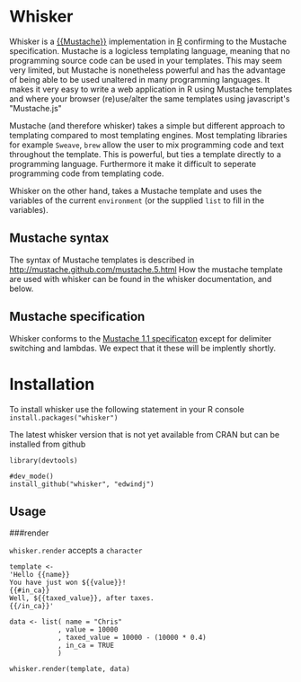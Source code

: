 Whisker
=======

Whisker is a [{{Mustache}}](http://mustache.github.com) implementation in [R](http://www.r-project.org/) confirming to the Mustache specification.
Mustache is a logicless templating language, meaning that no programming source
code can be used in your templates. This may seem very limited, but Mustache is 
nonetheless powerful and has the advantage of being able to be used unaltered in 
many programming 
languages. It makes it very easy to write a web application in R using Mustache templates
and where your browser (re)use/alter the same templates using javascript's "Mustache.js" 

Mustache (and therefore whisker) takes a simple but different approach to
templating compared to most templating engines. Most templating libraries 
for example `Sweave`, `brew` allow the user to mix programming code and text 
throughout the template. This is powerful, but ties a template directly
to a programming language. Furthermore it make it difficult to seperate 
programming code from templating code.

Whisker on the other hand, takes a Mustache template and uses the variables of the 
current `environment` (or the supplied `list` to fill in the variables).

Mustache syntax
---------------

The syntax of Mustache templates is described in http://mustache.github.com/mustache.5.html 
How the mustache template are used with whisker can be found in the whisker documentation, and below.

Mustache specification
----------------------
Whisker conforms to the [Mustache 1.1 specificaton](https://github.com/mustache/spec) except for delimiter switching and
lambdas. We expect that it these will be implently shortly.

Installation
============

To install whisker use the following statement in your R console
```install.packages("whisker")```

The latest whisker version that is not yet available from CRAN but can be installed from github

```
library(devtools)

#dev_mode()
install_github("whisker", "edwindj")
```

Usage
-----

###render

`whisker.render` accepts a `character`

```
template <- 
'Hello {{name}}
You have just won ${{value}}!
{{#in_ca}}
Well, ${{taxed_value}}, after taxes.
{{/in_ca}}'

data <- list( name = "Chris"
            , value = 10000
            , taxed_value = 10000 - (10000 * 0.4)
            , in_ca = TRUE
            )

whisker.render(template, data)
```
